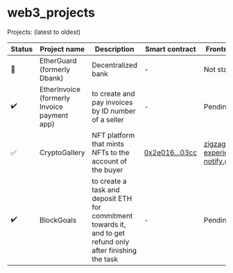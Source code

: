 # web3_projects

Projects:  (latest to oldest)

Status | Project name | Description | Smart contract | Frontend Link
--- | --- | --- | --- | ---
:wrench: | EtherGuard (formerly Dbank) | Decentralized bank | - | Not started 
:heavy_check_mark: | EtherInvoice (formerly Invoice payment app) | to create and pay invoices by ID number of a seller | - | Pending
:white_check_mark: | CryptoGallery | NFT platform that mints NFTs to the account of the buyer | [0x2e016...03cc](https://mumbai.polygonscan.com/token/0x2e016a9a230e9255faea52b617feb23bf59203cc) | [zigzag-experienced-notify.glitch.me](https://zigzag-experienced-notify.glitch.me/)
:heavy_check_mark: | BlockGoals | to create a task and deposit ETH for commitment towards it, and to get refund only after finishing the task | - | Pending

